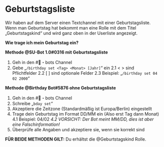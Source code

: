 # Geburtstagsliste

Wir haben auf dem Server einen Textchannel mit einer Geburtstagsliste. Wenn man Geburtstag hat bekommt man eine Rolle mit dem Titel „Geburtstagskind“ und wird ganz oben in der Userliste angezeigt.

**__Wie trage ich mein Geburtstag ein?__**

**Methode @SU-Bot 1.0#0316 mit Geburtstagsliste**
1. Geh in den #🤖・bots Channel
2. Gebe „`/birthday set <Tag> <Monat> [Jahr]`“ ein
2.1 < > sind Pflichtfelder
2.2 [ ] sind optionale Felder
2.3 Beispiel: „`/birthday set 04 02 2000`“

**Methode @Birthday Bot#5876 ohne Geburtstagsliste**
1. Geh in den #🤖・bots Channel
2. Schreibe „`bday set`“
3. Akzeptiere die Zeitzone (Standardmäßig ist Europa/Berlin) eingestellt
4. Trage dein Geburtstag im Format DD/MM ein (Also erst Tag dann Monat)
4.1 Beispiel: 04/02
*4.2 VORSICHT: Der Bot meint MM/DD, dies ist aber eine Falschinformation!*
5. Überprüfe alle Angaben und akzeptiere sie, wenn sie korrekt sind

**FÜR BEIDE METHODEN GILT:** Du erhältst die @Geburtstagskind Rolle.
